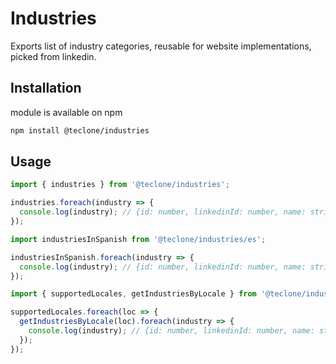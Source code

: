 # Industries

Exports list of industry categories, reusable for website implementations, picked from linkedin.

## Installation

module is available on npm

```bash
npm install @teclone/industries
```

## Usage

```typescript
import { industries } from '@teclone/industries';

industries.foreach(industry => {
  console.log(industry); // {id: number, linkedinId: number, name: string};
});
```

```typescript
import industriesInSpanish from '@teclone/industries/es';

industriesInSpanish.foreach(industry => {
  console.log(industry); // {id: number, linkedinId: number, name: string};
});
```

```typescript
import { supportedLocales, getIndustriesByLocale } from '@teclone/industries';

supportedLocales.foreach(loc => {
  getIndustriesByLocale(loc).foreach(industry => {
    console.log(industry); // {id: number, linkedinId: number, name: string};
  });
});
```